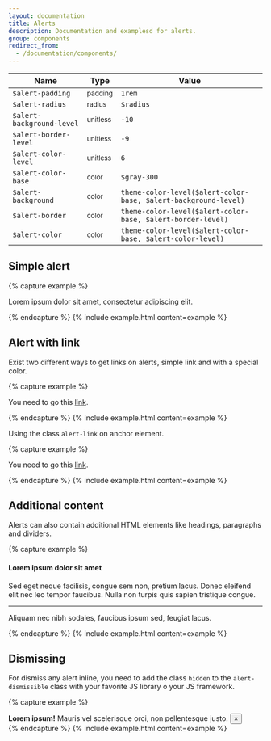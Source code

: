```yaml
---
layout: documentation
title: Alerts
description: Documentation and examplesd for alerts.
group: components
redirect_from:
  - /documentation/components/
---
```



| Name  | Type  | Value |
| ----- | ----- | ----- |
`$alert-padding` | <small>padding</small> | `1rem` |
`$alert-radius` | <small>radius</small> | `$radius` |
`$alert-background-level` | <small>unitless</small> | `-10` |
`$alert-border-level` | <small>unitless</small> | `-9` |
`$alert-color-level` | <small>unitless</small> | `6` |
`$alert-color-base` | <small>color</small> | <span class="small-box" style="background:#dee2e6"></span> `$gray-300` |
`$alert-background` | <small>color</small> | <span class="small-box" style="background:#f8f9fa"></span> `theme-color-level($alert-color-base, $alert-background-level)` |
`$alert-border` | <small>color</small> | <span class="small-box" style="background:#f6f7f8"></span> `theme-color-level($alert-color-base, $alert-border-level)` |
`$alert-color` | <small>color</small> | <span class="small-box" style="background:#737678"></span> `theme-color-level($alert-color-base, $alert-color-level)` |


## Simple alert

{% capture example %}
<p class="alert">
  Lorem ipsum dolor sit amet, consectetur adipiscing elit.
</p>
{% endcapture %}
{% include example.html content=example %}


## Alert with link

Exist two different ways to get links on alerts, simple link and with a special color.

{% capture example %}
<p class="alert">
  You need to go this <a href="#">link</a>.
</p>
{% endcapture %}
{% include example.html content=example %}

Using the class `alert-link` on anchor element.

{% capture example %}
<p class="alert">
  You need to go this <a href="#" class="alert-link">link</a>.
</p>
{% endcapture %}
{% include example.html content=example %}


## Additional content

Alerts can also contain additional HTML elements like headings, paragraphs and dividers.

{% capture example %}
<div class="alert">
  <h4>Lorem ipsum dolor sit amet</h4>
  <p>
    Sed eget neque facilisis, congue sem non, pretium lacus. Donec eleifend elit nec leo tempor faucibus. Nulla non turpis quis sapien tristique congue.
  </p>
  <hr>
  <p>Aliquam nec nibh sodales, faucibus ipsum sed, feugiat lacus.</p>
</div>
{% endcapture %}
{% include example.html content=example %}


## Dismissing

For dismiss any alert inline, you need to add the class `hidden` to the `alert-dismissible` class with your favorite JS library o your JS framework.

{% capture example %}
<div class="alert-dismissible">
  <strong>Lorem ipsum!</strong> Mauris vel scelerisque orci, non pellentesque justo.
  <button type="button" class="close">
    <span>&times;</span>
  </button>
</div>
{% endcapture %}
{% include example.html content=example %}